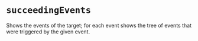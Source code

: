 # `succeedingEvents`

Shows the events of the target; for each event shows the tree of events that were triggered by the given event.
